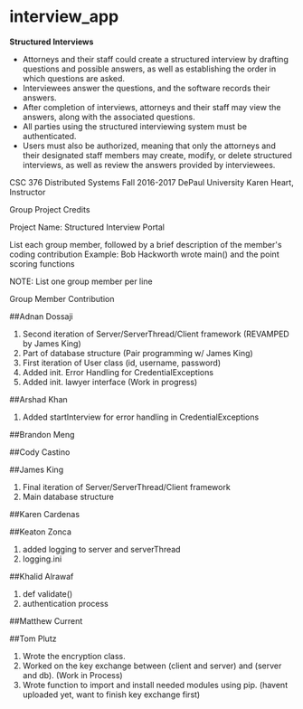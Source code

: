 # interview_app

**Structured Interviews**

* Attorneys and their staff could create a structured interview by drafting questions and possible answers, as well as establishing the order in which questions are asked.
* Interviewees answer the questions, and the software records their answers.
* After completion of interviews, attorneys and their staff may view the answers, along with the associated questions.
* All parties using the structured interviewing system must be authenticated.
* Users must also be authorized, meaning that only the attorneys and their designated staff members may create, modify, or delete structured interviews, as well as review the answers provided by interviewees.

CSC 376 Distributed Systems
Fall 2016-2017
DePaul University
Karen Heart, Instructor

Group Project Credits

Project Name: Structured Interview Portal

List each group member, followed by a brief description of 
the member's coding contribution
Example: 
Bob Hackworth    wrote main() and the point scoring functions
 
NOTE:  List one group member per line
 
Group Member		  Contribution

##Adnan Dossaji
1. Second iteration of Server/ServerThread/Client framework (REVAMPED by James King)
2. Part of database structure (Pair programming w/ James King)
3. First iteration of User class (id, username, password)
4. Added init. Error Handling for CredentialExceptions
5. Added init. lawyer interface (Work in progress)

##Arshad Khan
1. Added startInterview for error handling in CredentialExceptions

##Brandon Meng

##Cody Castino

##James King
1. Final iteration of Server/ServerThread/Client framework
2. Main database structure

##Karen Cardenas

##Keaton Zonca
1. added logging to server and serverThread
2. logging.ini

##Khalid Alrawaf
1. def validate()
2. authentication process

##Matthew Current

##Tom Plutz
1. Wrote the encryption class.
2. Worked on the key exchange between (client and server) and (server and db). (Work in Process)
3. Wrote function to import and install needed modules using pip. (havent uploaded yet, want to finish key exchange first)
